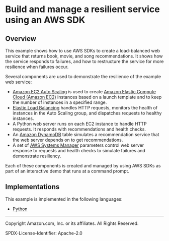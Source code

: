 # Build and manage a resilient service using an AWS SDK

## Overview

This example shows how to use AWS SDKs to create a load-balanced
web service that returns book, movie, and song recommendations. It shows
how the service responds to failures, and how to restructure the service for
more resilience when failures occur.

Several components are used to demonstrate the resilience of the example web service:

* [Amazon EC2 Auto Scaling](https://docs.aws.amazon.com/autoscaling/ec2/userguide/what-is-amazon-ec2-auto-scaling.html) 
  is used to create 
  [Amazon Elastic Compute Cloud (Amazon EC2)](https://docs.aws.amazon.com/AWSEC2/latest/UserGuide/concepts.html) 
  instances based on a launch template and to keep the number of instances 
  in a specified range.
* [Elastic Load Balancing](https://docs.aws.amazon.com/elasticloadbalancing/latest/application/introduction.html) 
  handles HTTP requests, monitors the health of instances in the Auto Scaling group, and 
  dispatches requests to healthy instances. 
* A Python web server runs on each EC2 instance to handle HTTP requests. It responds
  with recommendations and health checks.
* An [Amazon DynamoDB](https://docs.aws.amazon.com/amazondynamodb/latest/developerguide/Introduction.html) 
  table simulates a recommendation service that the web server depends on to get recommendations.
* A set of [AWS Systems Manager](https://docs.aws.amazon.com/systems-manager/latest/userguide/what-is-systems-manager.html) 
  parameters control web server response to requests and health checks to 
  simulate failures and demonstrate resiliency. 

Each of these components is created and managed by using AWS SDKs as part of
an interactive demo that runs at a command prompt.

## Implementations

This example is implemented in the following languages:

* [Python](../python/cross_service/resilient_service/README.md)

---

Copyright Amazon.com, Inc. or its affiliates. All Rights Reserved.

SPDX-License-Identifier: Apache-2.0